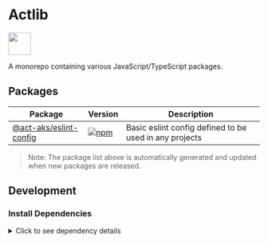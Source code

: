 # Actlib

<a alt="Nx logo" href="https://nx.dev" target="_blank" rel="noreferrer"><img src="https://raw.githubusercontent.com/nrwl/nx/master/images/nx-logo.png" width="45"></a>

A monorepo containing various JavaScript/TypeScript packages.

## Packages

<!-- BEGIN-PACKAGES -->

| Package                                            | Version                                                                                                                           | Description                                            |
| -------------------------------------------------- | --------------------------------------------------------------------------------------------------------------------------------- | ------------------------------------------------------ |
| [@act-aks/eslint-config](./packages/eslint-config) | [![npm](https://img.shields.io/npm/v/@act-aks/eslint-config?color=success)](https://www.npmjs.com/package/@act-aks/eslint-config) | Basic eslint config defined to be used in any projects |

<!-- END-PACKAGES -->

> Note: The package list above is automatically generated and updated when new packages are released.

## Development

### Install Dependencies

<details>
<summary>Click to see dependency details</summary>

This project uses the following key dependencies:

- **nx**: Monorepo build system
- **typescript**: Programming language
- **eslint**: Code linting
- **jest**: Testing framework

To install all dependencies, run:
